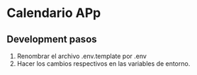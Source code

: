 # Calendario APp



## Development pasos

1) Renombrar el archivo .env.template por .env
2) Hacer los cambios respectivos en las variables de entorno.